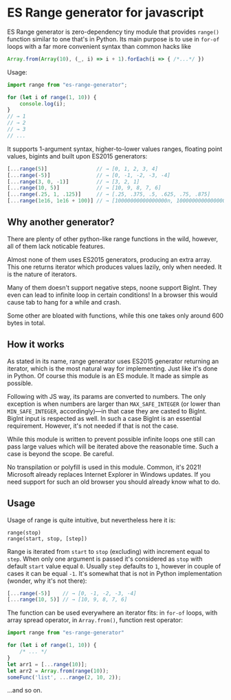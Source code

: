 # ES Range generator for javascript

ES Range generator is zero-dependency tiny module that provides `range()` function
similar to one that's in Python. Its main purpose is to use in `for-of` loops
with a far more convenient syntax than common hacks like

```javascript
Array.from(Array(10), (_, i) => i + 1).forEach(i => { /*...*/ })
```

Usage:
```javascript
import range from "es-range-generator";

for (let i of range(1, 10)) {
    console.log(i);
}
// → 1
// → 2
// → 3
// ...
```

It supports 1-argument syntax, higher-to-lower values ranges, floating point values, bigints
and built upon ES2015 generators:

```javascript
[...range(5)]                // → [0, 1, 2, 3, 4]
[...range(-5)]               // → [0, -1, -2, -3, -4]
[...range(3, 0, -1)]         // → [3, 2, 1]
[...range(10, 5)]            // → [10, 9, 8, 7, 6]
[...range(.25, 1, .125)]     // → [.25, .375, .5, .625, .75, .875]
[...range(1e16, 1e16 + 100)] // → [10000000000000000n, 10000000000000001n, ...]
```

## Why another generator?

There are plenty of other python-like range functions in the wild,
however, all of them lack noticable features.

Almost none of them uses ES2015 generators, producing an extra array.
This one returns iterator which produces values lazily, only when needed.
It is the nature of iterators.

Many of them doesn't support negative steps, noone support BigInt.
They even can lead to infinite loop in certain conditions!
In a browser this would cause tab to hang for a while and crash.

Some other are bloated with functions, while this one takes only
around 600 bytes in total.

## How it works

As stated in its name, range generator uses ES2015 generator
returning an iterator, which is the most natural way for implementing.
Just like it's done in Python. Of course this module is an ES module.
It made as simple as possible.

Following with JS way, its params are converted to numbers.
The only exception is when numbers are larger than `MAX_SAFE_INTEGER`
(or lower than `MIN_SAFE_INTEGER`, accordingly)—in that case
they are casted to BigInt. BigInt input is respected as well.
In such a case BigInt is an essential requirement.
However, it's not needed if that is not the case.

While this module is written to prevent possible infinite loops
one still can pass large values which will be iterated
above the reasonable time. Such a case is beyond the scope.
Be careful.

No transpilation or polyfill is used in this module. Common, it's 2021!
Microsoft already replaces Internet Explorer in Windows updates.
If you need support for such an old browser you should already know what to do.

## Usage

Usage of range is quite intuitive, but nevertheless here it is:

```
range(stop)
range(start, stop, [step])
```

Range is iterated from `start` to `stop` (excluding) with increment equal to `step`.
When only one argument is passed it's considered as `stop`
with default `start` value equal `0`. Usually `step` defaults to `1`,
however in couple of cases it can be equal `-1`.
It's somewhat that is not in Python implementation
(wonder, why it's not there):

```javascript
[...range(-5)]    // → [0, -1, -2, -3, -4]
[...range(10, 5)] // → [10, 9, 8, 7, 6]
```

The function can be used everywhere an iterator fits: in `for-of` loops,
with array spread operator, in `Array.from()`, function rest operator:

```javascript
import range from "es-range-generator"

for (let i of range(1, 10)) {
    /* ... */
}
let arr1 = [...range(10)];
let arr2 = Array.from(range(10));
someFunc('list', ...range(2, 10, 2));
```

…and so on.
